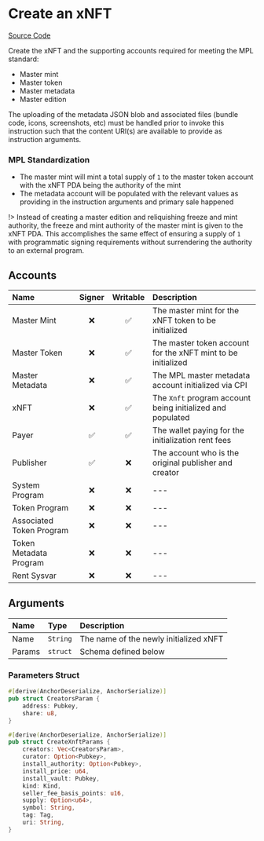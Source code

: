# Create an xNFT

[Source Code](https://github.com/coral-xyz/xnft/blob/master/programs/xnft/src/instructions/create_xnft.rs)

Create the xNFT and the supporting accounts required for meeting the MPL standard:

- Master mint
- Master token
- Master metadata
- Master edition

The uploading of the metadata JSON blob and associated files (bundle code, icons, screenshots, etc) must be handled prior to invoke this instruction such that the content URI(s) are available to provide as instruction arguments.

### MPL Standardization

- The master mint will mint a total supply of `1` to the master token account with the xNFT PDA being the authority of the mint
- The metadata account will be populated with the relevant values as providing in the instruction arguments and primary sale happened

!> Instead of creating a master edition and reliquishing freeze and mint authority, the freeze and mint authority of the master mint is given to the xNFT PDA. This accomplishes the same effect of ensuring a supply of `1` with programmatic signing requirements without surrendering the authority to an external program.

## Accounts

| Name                     | Signer | Writable | Description                                                  |
| :----------------------- | :----: | :------: | :----------------------------------------------------------- |
| Master Mint              |   ❌   |    ✅    | The master mint for the xNFT token to be initialized         |
| Master Token             |   ❌   |    ✅    | The master token account for the xNFT mint to be initialized |
| Master Metadata          |   ❌   |    ✅    | The MPL master metadata account initialized via CPI          |
| xNFT                     |   ❌   |    ✅    | The `Xnft` program account being initialized and populated   |
| Payer                    |   ✅   |    ✅    | The wallet paying for the initialization rent fees           |
| Publisher                |   ✅   |    ❌    | The account who is the original publisher and creator        |
| System Program           |   ❌   |    ❌    | ---                                                          |
| Token Program            |   ❌   |    ❌    | ---                                                          |
| Associated Token Program |   ❌   |    ❌    | ---                                                          |
| Token Metadata Program   |   ❌   |    ❌    | ---                                                          |
| Rent Sysvar              |   ❌   |    ❌    | ---                                                          |

## Arguments

| Name   | Type     | Description                            |
| :----- | :------- | :------------------------------------- |
| Name   | `String` | The name of the newly initialized xNFT |
| Params | `struct` | Schema defined below                   |

### Parameters Struct

```rust
#[derive(AnchorDeserialize, AnchorSerialize)]
pub struct CreatorsParam {
    address: Pubkey,
    share: u8,
}

#[derive(AnchorDeserialize, AnchorSerialize)]
pub struct CreateXnftParams {
    creators: Vec<CreatorsParam>,
    curator: Option<Pubkey>,
    install_authority: Option<Pubkey>,
    install_price: u64,
    install_vault: Pubkey,
    kind: Kind,
    seller_fee_basis_points: u16,
    supply: Option<u64>,
    symbol: String,
    tag: Tag,
    uri: String,
}
```
